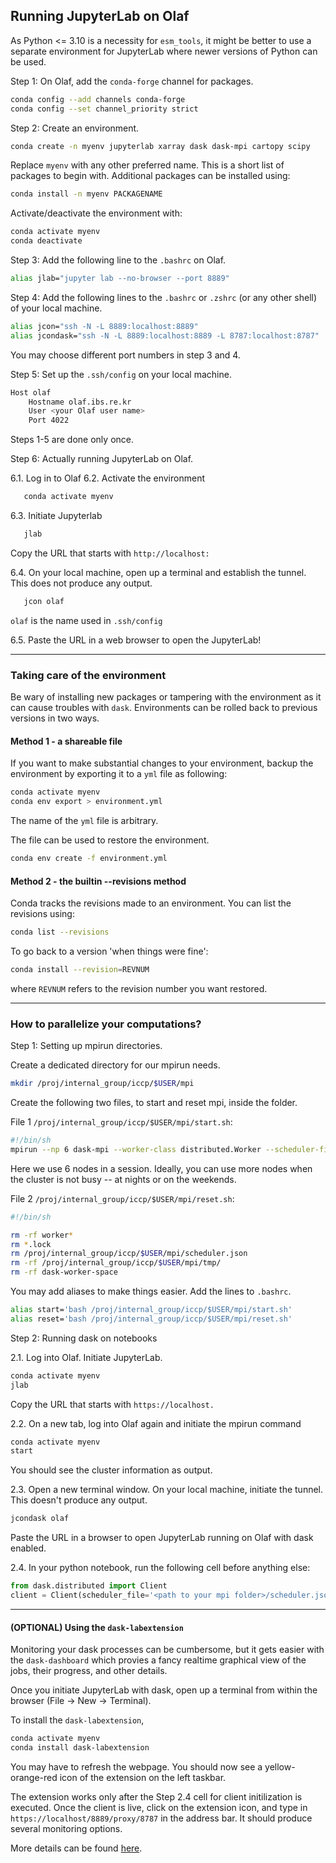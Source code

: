 ## Running JupyterLab on Olaf

As Python <= 3.10 is a necessity for `esm_tools`, it might be better to use a separate environment for JupyterLab where newer versions of Python can be used.

Step 1: On Olaf, add the `conda-forge` channel for packages.

```bash
conda config --add channels conda-forge
conda config --set channel_priority strict
```

Step 2: Create an environment.

```bash
conda create -n myenv jupyterlab xarray dask dask-mpi cartopy scipy 
```

Replace `myenv` with any other preferred name. This is a short list of packages to begin with. Additional packages can be installed using:

```bash
conda install -n myenv PACKAGENAME
```

Activate/deactivate the environment with:

```bash
conda activate myenv
conda deactivate
```

Step 3: Add the following line to the `.bashrc` on Olaf.

```bash
alias jlab="jupyter lab --no-browser --port 8889"
```

Step 4: Add the following lines to the `.bashrc` or `.zshrc`  (or any other shell) of your local machine.

```bash
alias jcon="ssh -N -L 8889:localhost:8889"
alias jcondask="ssh -N -L 8889:localhost:8889 -L 8787:localhost:8787"
```

You may choose different port numbers in step 3 and 4.

Step 5: Set up the `.ssh/config` on your local machine. 

```bash
Host olaf
    Hostname olaf.ibs.re.kr
    User <your Olaf user name>
    Port 4022
```

Steps 1-5 are done only once.

Step 6: Actually running JupyterLab on Olaf.

6.1. Log in to Olaf
6.2. Activate the environment
```bash
   conda activate myenv
```
6.3. Initiate Jupyterlab
```bash
   jlab
```

Copy the URL that starts with `http://localhost:`

6.4. On your local machine, open up a terminal and establish the tunnel. This does not produce any output.
```bash
   jcon olaf
```

`olaf` is the name used in `.ssh/config`

6.5. Paste the URL in a web browser to open the JupyterLab!

---

### Taking care of the environment

Be wary of installing new packages or tampering with the environment as it can cause troubles with `dask`.  Environments can be rolled back to previous versions in two ways.

#### Method 1 - a shareable file

If you want to make substantial changes to your environment, backup the environment by exporting it to a `yml` file as following:

```bash
conda activate myenv
conda env export > environment.yml
```
The name of the `yml` file is arbitrary.

The file can be used to restore the environment.

```bash
conda env create -f environment.yml
```

#### Method 2 - the builtin --revisions method

Conda tracks the revisions made to an environment. You can list the revisions using:

```bash
conda list --revisions
```

To go back to a version 'when things were fine':

```bash
conda install --revision=REVNUM
```

where `REVNUM` refers to the revision number you want restored.

---

### How to parallelize your computations?

Step 1: Setting up mpirun directories.

Create a dedicated directory for our mpirun needs. 

```bash
mkdir /proj/internal_group/iccp/$USER/mpi
```

Create the following two files, to start and reset mpi, inside the folder.

File 1 `/proj/internal_group/iccp/$USER/mpi/start.sh`:

```bash
#!/bin/sh
mpirun --np 6 dask-mpi --worker-class distributed.Worker --scheduler-file /proj/internal_group/iccp/$USER/mpi/scheduler.json --dashboard-address :8787 --memory-limit=90e9 --local-directory /proj/internal_group/iccp/$USER/mpi/tmp/
```
Here we use 6 nodes in a session. Ideally, you can use more nodes when the cluster is not busy -- at nights or on the weekends. 

File 2 `/proj/internal_group/iccp/$USER/mpi/reset.sh`:

```bash
#!/bin/sh

rm -rf worker*
rm *.lock
rm /proj/internal_group/iccp/$USER/mpi/scheduler.json
rm -rf /proj/internal_group/iccp/$USER/mpi/tmp/
rm -rf dask-worker-space
```

You may add aliases to make things easier. Add the lines to `.bashrc`.

```bash
alias start='bash /proj/internal_group/iccp/$USER/mpi/start.sh'
alias reset='bash /proj/internal_group/iccp/$USER/mpi/reset.sh'
```

Step 2: Running dask on notebooks

2.1. Log into Olaf. Initiate JupyterLab.
```bash
conda activate myenv
jlab
```
Copy the URL that starts with `https://localhost.`

2.2. On a new tab, log into Olaf again and initiate the mpirun command
```bash
conda activate myenv
start
```
You should see the cluster information as output.

2.3. Open a new terminal window. On your local machine, initiate the tunnel. This doesn't produce any output.
```bash
jcondask olaf
```
Paste the URL in a browser to open JupyterLab running on Olaf with dask enabled.

2.4. In your python notebook, run the following cell before anything else:
```python
from dask.distributed import Client
client = Client(scheduler_file='<path to your mpi folder>/scheduler.json')
```
---
#### (OPTIONAL) Using the `dask-labextension`
Monitoring your dask processes can be cumbersome, but it gets easier with the `dask-dashboard` which provies a fancy realtime graphical view of the jobs, their progress, and other details.

Once you initiate JupyterLab with dask, open up a terminal from within the browser (File -> New -> Terminal).

To install the `dask-labextension`, 

```bash
conda activate myenv
conda install dask-labextension
```

You may have to refresh the webpage. You should now see a yellow-orange-red icon of the extension on the left taskbar.

The extension works only after the Step 2.4 cell for client initilization is executed. Once the client is live, click on the extension icon, and type in `https://localhost/8889/proxy/8787` in the address bar. It should produce several monitoring options.

More details can be found [here](https://github.com/dask/dask-labextension).
